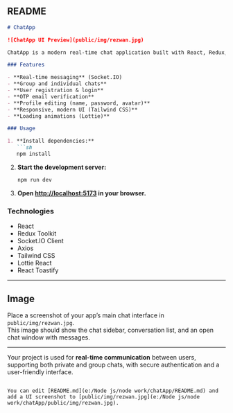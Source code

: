 
## README

```md
# ChatApp

![ChatApp UI Preview](public/img/rezwan.jpg)

ChatApp is a modern real-time chat application built with React, Redux, Socket.IO, and Tailwind CSS. It supports one-to-one messaging, group chats, user authentication (registration, login, OTP verification), and profile management. The app features a clean, neumorphic-inspired UI and instant message delivery.

### Features

- **Real-time messaging** (Socket.IO)
- **Group and individual chats**
- **User registration & login**
- **OTP email verification**
- **Profile editing (name, password, avatar)**
- **Responsive, modern UI (Tailwind CSS)**
- **Loading animations (Lottie)**

### Usage

1. **Install dependencies:**  
   ```sh
   npm install
   ```
2. **Start the development server:**  
   ```sh
   npm run dev
   ```
3. **Open [http://localhost:5173](http://localhost:5173) in your browser.**

### Technologies

- React
- Redux Toolkit
- Socket.IO Client
- Axios
- Tailwind CSS
- Lottie React
- React Toastify

---

## Image

Place a screenshot of your app’s main chat interface in `public/img/rezwan.jpg`.  
This image should show the chat sidebar, conversation list, and an open chat window with messages.

---

Your project is used for **real-time communication** between users, supporting both private and group chats, with secure authentication and a user-friendly interface.
```

You can edit [README.md](e:/Node js/node work/chatApp/README.md) and add a UI screenshot to [public/img/rezwan.jpg](e:/Node js/node work/chatApp/public/img/rezwan.jpg).
